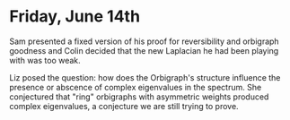 Friday, June 14th
=================

Sam presented a fixed version of his proof for reversibility and orbigraph goodness and Colin decided that the new Laplacian he had been playing with was too weak.

Liz posed the question: how does the Orbigraph's structure influence the presence or abscence of complex eigenvalues in the spectrum. She conjectured that "ring" orbigraphs with asymmetric weights produced complex eigenvalues, a conjecture we are still trying to prove.